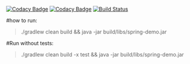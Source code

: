 [![Codacy Badge](https://api.codacy.com/project/badge/Grade/17ab033ca5ec4c9dbeef18a08d1e1959)](https://app.codacy.com/app/fcastillao/spring-demo?utm_source=github.com&utm_medium=referral&utm_content=fcastillao/spring-demo&utm_campaign=Badge_Grade_Settings)
[![Codacy Badge](https://api.codacy.com/project/badge/Coverage/263687f4d49a45f48208f37b0bcb5cbd)](https://www.codacy.com/app/fcastillao/spring-demo?utm_source=github.com&utm_medium=referral&utm_content=fcastillao/spring-demo&utm_campaign=Badge_Coverage)
[![Build Status](https://travis-ci.com/fcastillao/spring-demo.svg?branch=master)](https://travis-ci.com/fcastillao/spring-demo)

#how to run:
> ./gradlew clean build && java -jar build/libs/spring-demo.jar

#Run without tests:
> ./gradlew clean build -x test && java -jar build/libs/spring-demo.jar


